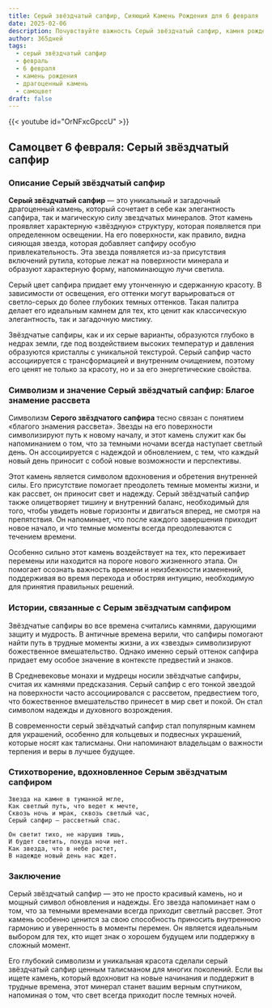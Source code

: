 ```yaml
---
title: Серый звёздчатый сапфир, Сияющий Камень Рождения для 6 февраля
date: 2025-02-06
description: Почувствуйте важность Серый звёздчатый сапфир, камня рождения 6 февраля, который символизирует Благое знамение рассвета. Пусть его красота и значение осветят ваш день.
author: 365дней
tags:
  - серый звёздчатый сапфир
  - февраль
  - 6 февраля
  - камень рождения
  - драгоценный камень
  - самоцвет
draft: false
---
```


{{< youtube id="OrNFxcGpccU" >}}

## Самоцвет 6 февраля: Серый звёздчатый сапфир

### Описание Серый звёздчатый сапфир

**Серый звёздчатый сапфир** — это уникальный и загадочный драгоценный камень, который сочетает в себе как элегантность сапфира, так и магическую силу звездчатых минералов. Этот камень проявляет характерную «звёздную» структуру, которая появляется при определенном освещении. На его поверхности, как правило, видна сияющая звезда, которая добавляет сапфиру особую привлекательность. Эта звезда появляется из-за присутствия включений рутила, которые лежат на поверхности минерала и образуют характерную форму, напоминающую лучи светила.

Серый цвет сапфира придает ему утонченную и сдержанную красоту. В зависимости от освещения, его оттенки могут варьироваться от светло-серых до более глубоких темных оттенков. Такая палитра делает его идеальным камнем для тех, кто ценит как классическую элегантность, так и загадочную мистику.

Звёздчатые сапфиры, как и их серые варианты, образуются глубоко в недрах земли, где под воздействием высоких температур и давления образуются кристаллы с уникальной текстурой. Серый сапфир часто ассоциируется с трансформацией и внутренним очищением, поэтому его ценят не только за красоту, но и за его энергетические свойства.

### Символизм и значение Серый звёздчатый сапфир: Благое знамение рассвета

Символизм **Серого звёздчатого сапфира** тесно связан с понятием «благо­го знамения рассвета». Звезды на его поверхности символизируют путь к новому началу, и этот камень служит как бы напоминанием о том, что за темными ночами всегда наступает светлый день. Он ассоциируется с надеждой и обновлением, с тем, что каждый новый день приносит с собой новые возможности и перспективы.

Этот камень является символом вдохновения и обретения внутренней силы. Его присутствие помогает преодолеть темные моменты жизни, и как рассвет, он приносит свет и надежду. Серый звёздчатый сапфир также олицетворяет тишину и внутренний баланс, необходимый для того, чтобы увидеть новые горизонты и двигаться вперед, не смотря на препятствия. Он напоминает, что после каждого завершения приходит новое начало, и что темные моменты всегда преодолеваются с течением времени.

Особенно сильно этот камень воздействует на тех, кто переживает перемены или находится на пороге нового жизненного этапа. Он помогает осознать важность времени и неизбежности изменений, поддерживая во время перехода и обостряя интуицию, необходимую для принятия правильных решений.

### Истории, связанные с Серым звёздчатым сапфиром

Звёздчатые сапфиры во все времена считались камнями, дарующими защиту и мудрость. В античные времена верили, что сапфиры помогают найти путь в трудные моменты жизни, а их «звезды» символизируют божественное вмешательство. Однако именно серый оттенок сапфира придает ему особое значение в контексте предвестий и знаков.

В Средневековье монахи и мудрецы носили звёздчатые сапфиры, считая их камнями предсказания. Серый сапфир с его тонкой звездой на поверхности часто ассоциировался с рассветом, предвестием того, что божественное вмешательство принесет в мир свет и покой. Он стал символом надежды и духовного возрождения.

В современности серый звёздчатый сапфир стал популярным камнем для украшений, особенно для кольцевых и подвесных украшений, которые носят как талисманы. Они напоминают владельцам о важности терпения и веры в лучшее будущее.

### Стихотворение, вдохновленное Серым звёздчатым сапфиром

	Звезда на камне в туманной мгле,  
	Как светлый путь, что ведет к мечте,  
	Сквозь ночь и мрак, сквозь светлый час,  
	Серый сапфир – рассветный спас.
	
	Он светит тихо, не нарушив тишь,  
	И будет светить, покуда ночи нет.  
	Как звезда, что в небе растет,  
	В надежде новый день нас ждет.

### Заключение

Серый звёздчатый сапфир — это не просто красивый камень, но и мощный символ обновления и надежды. Его звезда напоминает нам о том, что за темными временами всегда приходит светлый рассвет. Этот камень особенно ценится за свою способность приносить внутреннюю гармонию и уверенность в моменты перемен. Он является идеальным выбором для тех, кто ищет знак о хорошем будущем или поддержку в сложный момент.

Его глубокий символизм и уникальная красота сделали серый звёздчатый сапфир ценным талисманом для многих поколений. Если вы ищете камень, который вдохновит на новые начинания и поддержит в трудные времена, этот минерал станет вашим верным спутником, напоминая о том, что свет всегда приходит после темных ночей.